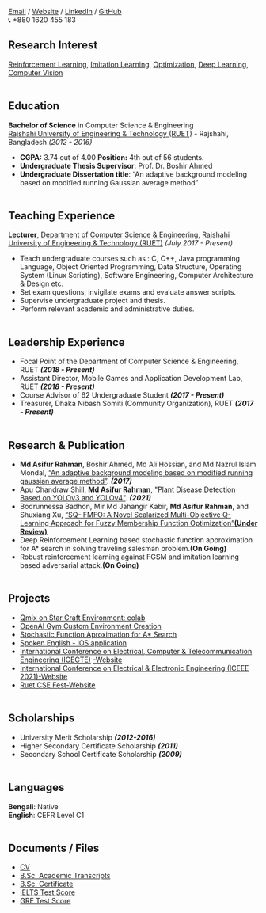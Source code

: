 <!-- # Md Asifur Rahman
Department of Computer Science & Engineering, <br>
Rajshahi University of Engineering & Technology (RUET), <br>
Bangladesh, <br> -->

[Email](mailto:asifurrahman1@gmail.com) / [Website](https://www.cse.ruet.ac.bd/asifurrahman) / [LinkedIn](https://www.linkedin.com/in/asifur-rahman-33121892/) / [GitHub](https://github.com/asifurrahman1/) <br>
:telephone_receiver: +880 1620 455 183

## Research Interest
[Reinforcement Learning](), [Imitation Learning](), [Optimization](), [Deep Learning](), [Computer Vision]()
<br><br>


## Education
**Bachelor of Science** in Computer Science & Engineering<br>
[Rajshahi University of Engineering & Technology (RUET)](https://www.cse.ruet.ac.bd) - Rajshahi, Bangladesh _(2012 - 2016)_
- **CGPA:** 3.74 out of 4.00 **Position:** 4th out of 56 students.
- **Undergraduate Thesis Supervisor**: Prof. Dr. Boshir Ahmed
- **Undergraduate Dissertation title**: “An adaptive background modeling based on modified running Gaussian average method”
<br><br>


## Teaching Experience
[**Lecturer**](https://www.cse.ruet.ac.bd/asifurrahman), [Department of Computer Science & Engineering](https://www.cse.ruet.ac.bd/), [Rajshahi University of Engineering & Technology (RUET)](https://www.cse.ruet.ac.bd)  _(July 2017 - Present)_ <br>
  - Teach undergraduate courses such as : C, C++, Java programming Language, Object Oriented
Programming, Data Structure, Operating System (Linux Scripting), Software Engineering, Computer
Architecture & Design etc.
  - Set exam questions, invigilate exams and evaluate answer scripts.
  - Supervise undergraduate project and thesis.
  - Perform relevant academic and administrative duties.
<br><br>
    
## Leadership Experience
 - Focal Point of the Department of Computer Science & Engineering, RUET  _**(2018 - Present)**_ 
 - Assistant Director, Mobile Games and Application Development Lab, RUET _**(2018 - Present)**_
 - Course Advisor of 62 Undergraduate Student _**(2017 - Present)**_
 - Treasurer, Dhaka Nibash Somiti (Community Organization), RUET  _**(2017 - Present)**_
<br><br>
 
## Research & Publication
-  **Md Asifur Rahman**, Boshir Ahmed, Md Ali Hossian, and Md Nazrul Islam Mondal, [“An adaptive background modeling based on modified running gaussian average method”](https://ieeexplore.ieee.org/abstract/document/7912961). _**(2017)**_
- Apu Chandraw Shill, **Md Asifur Rahman**, ["Plant Disease Detection Based on YOLOv3 and YOLOv4"](https://conferences.ieee.org/conferences_events/conferences/conferencedetails/53878). _**(2021)**_
- Bodrunnessa Badhon, Mir Md Jahangir Kabir, **Md Asifur Rahman**, and Shuxiang Xu, [“SQ- FMFO: A Novel Scalarized Multi-Objective Q-Learning Approach for Fuzzy Membership Function Optimization”**(Under Review)**](https://www.springer.com/journal/521)
- Deep Reinforcement Learning based stochastic function approximation for A* search in solving traveling salesman problem.**(On Going)**
- Robust reinforcement learning against FGSM and imitation learning based adversarial attack.**(On Going)**
<br><br>

## Projects
- [Qmix on Star Craft Environment: colab](https://github.com/asifurrahman1/qmix_google_colab)
- [OpenAI Gym Custom Environment Creation](https://github.com/asifurrahman1/Custom_GYM_grid_environment)
- [Stochastic Function Aproximation for A* Search](https://github.com/asifurrahman1/A_star_Search_FN_Approximation/)
- [Spoken English - iOS application](https://github.com/asifurrahman1/SpokenEnglishIOSv2)
- [International Conference on Electrical, Computer & Telecommunication Engineering (ICECTE)](https://ieeexplore.ieee.org/xpl/conhome/9303508/proceeding) [-Website](https://github.com/asifurrahman1/ICECTE)
- [International Conference on Electrical & Electronic Engineering (ICEEE 2021)-Website](http://iceee-ruet.org/)
- [Ruet CSE Fest-Website](https://github.com/asifurrahman1/ruetcsefest)
<br><br>

## Scholarships
- University Merit Scholarship _**(2012-2016)**_
- Higher Secondary Certificate Scholarship _**(2011)**_
- Secondary School Certificate Scholarship _**(2009)**_
<br><br>

## Languages
**Bengali**: Native <br>
**English**: CEFR Level C1
<br><br>

## Documents / Files
- [CV](https://drive.google.com/file/d/1-UMSSEUGOZTUazDoIutCAGogpitLyIDX/view?usp=sharing)
- [B.Sc. Academic Transcripts](https://drive.google.com/file/d/1XLoaVDB2zjVn1wbMTU-rGLtSm10xU4M0/view?usp=sharing)
- [B.Sc. Certificate](https://drive.google.com/file/d/1DrjmKGSdh-DwuSyPyIgthqdVq_uteV7V/view?usp=sharing)
- [IELTS Test Score](https://drive.google.com/file/d/1RV2Hcq5gGnaZBorqjUyyDcAkRTm-WPIq/view?usp=sharing)
- [GRE Test Score](https://drive.google.com/file/d/1_y0rL_a0rHwkbsLRAbG1_75G5TwPzBVk/view?usp=sharing)
